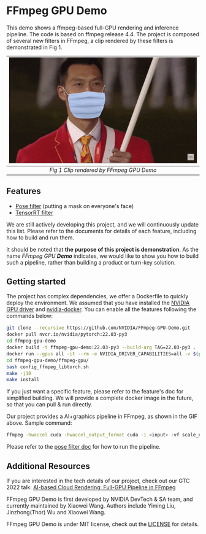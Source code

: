 FFmpeg GPU Demo
==========================
This demo shows a ffmpeg-based full-GPU rendering and inference pipeline. The code is based on ffmpeg release 4.4. The project is composed of several new filters in FFmpeg, a clip rendered by these filters is demonstrated in Fig 1.

![Fig 1](doc/images/rio_360_mask_10s.gif)|
|:--:|
| *Fig 1 Clip rendered by FFmpeg GPU Demo* |

## Features
* [Pose filter](doc/Pose_Filter.md) (putting a mask on everyone's face)
* [TensorRT filter](doc/Tensorrt_Filter.md)

We are still actively developing this project, and we will continuously update this list. Please refer to the documents for details of each feature, including how to build and run them.

It should be noted that __the purpose of this project is demonstration__. As the name *FFmpeg GPU __Demo__* indicates, we would like to show you how to build such a pipeline, rather than building a product or turn-key solution.

## Getting started
The project has complex dependencies, we offer a Dockerfile to quickly deploy the environment. We assumed that you have installed the [NVIDIA GPU driver](https://www.nvidia.com/download/index.aspx) and [nvidia-docker](https://docs.nvidia.com/datacenter/cloud-native/container-toolkit/install-guide.html#docker).
You can enable all the features following the commands below:
```bash
git clone --recursive https://github.com/NVIDIA/FFmpeg-GPU-Demo.git
docker pull nvcr.io/nvidia/pytorch:22.03-py3
cd ffmpeg-gpu-demo
docker build -t ffmpeg-gpu-demo:22.03-py3 --build-arg TAG=22.03-py3 .
docker run --gpus all -it --rm -e NVIDIA_DRIVER_CAPABILITIES=all -v $(pwd):/workspace/ffmpeg-gpu-demo ffmpeg-gpu-demo:22.03-py3
cd ffmpeg-gpu-demo/ffmpeg-gpu/
bash config_ffmpeg_libtorch.sh
make -j10
make install
```
If you just want a specific feature, please refer to the feature's doc for simplified building. We will provide a complete docker image in the future, so that you can pull & run directly.

Our project provides a AI+graphics pipeline in FFmpeg, as shown in the GIF above. Sample command:
```bash
ffmpeg -hwaccel cuda -hwaccel_output_format cuda -i <input> -vf scale_npp=1280:720,pose="./img2pose_v1_ft_300w_lp_static_nopost.onnx":8,format_cuda=rgbpf32,tensorrt="./ESRGAN_x4_dynamic.trt",format_cuda=nv12 -c:v h264_nvenc <output>
```
Please refer to the [pose filter doc](doc/Pose_Filter.md) for how to run the pipeline.

## Additional Resources
If you are interested in the tech details of our project, check out our GTC 2022 talk: [AI-based Cloud Rendering: Full-GPU Pipeline in FFmpeg](https://www.nvidia.com/en-us/on-demand/session/gtcspring22-s41609/)

FFmpeg GPU Demo is first developed by NVIDIA DevTech & SA team, and currently maintained by Xiaowei Wang. Authors include Yiming Liu, Jinzhong(Thor) Wu and Xiaowei Wang.

FFmpeg GPU Demo is under MIT license, check out the [LICENSE](LICENSE.md) for details.
